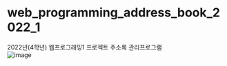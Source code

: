 # web_programming_address_book_2022_1
2022년(4학년) 웹프로그래밍1 프로젝트 주소록 관리프로그램  
![image](https://user-images.githubusercontent.com/95518178/174505242-1b42a436-9d22-45bb-a4b8-8a191c994512.png)
